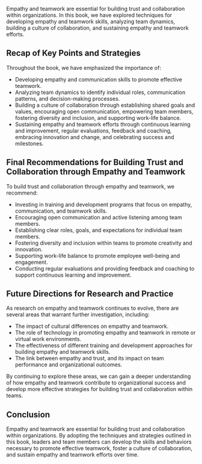 

Empathy and teamwork are essential for building trust and collaboration within organizations. In this book, we have explored techniques for developing empathy and teamwork skills, analyzing team dynamics, building a culture of collaboration, and sustaining empathy and teamwork efforts.

Recap of Key Points and Strategies
----------------------------------

Throughout the book, we have emphasized the importance of:

* Developing empathy and communication skills to promote effective teamwork.
* Analyzing team dynamics to identify individual roles, communication patterns, and decision-making processes.
* Building a culture of collaboration through establishing shared goals and values, encouraging open communication, empowering team members, fostering diversity and inclusion, and supporting work-life balance.
* Sustaining empathy and teamwork efforts through continuous learning and improvement, regular evaluations, feedback and coaching, embracing innovation and change, and celebrating success and milestones.

Final Recommendations for Building Trust and Collaboration through Empathy and Teamwork
---------------------------------------------------------------------------------------

To build trust and collaboration through empathy and teamwork, we recommend:

* Investing in training and development programs that focus on empathy, communication, and teamwork skills.
* Encouraging open communication and active listening among team members.
* Establishing clear roles, goals, and expectations for individual team members.
* Fostering diversity and inclusion within teams to promote creativity and innovation.
* Supporting work-life balance to promote employee well-being and engagement.
* Conducting regular evaluations and providing feedback and coaching to support continuous learning and improvement.

Future Directions for Research and Practice
-------------------------------------------

As research on empathy and teamwork continues to evolve, there are several areas that warrant further investigation, including:

* The impact of cultural differences on empathy and teamwork.
* The role of technology in promoting empathy and teamwork in remote or virtual work environments.
* The effectiveness of different training and development approaches for building empathy and teamwork skills.
* The link between empathy and trust, and its impact on team performance and organizational outcomes.

By continuing to explore these areas, we can gain a deeper understanding of how empathy and teamwork contribute to organizational success and develop more effective strategies for building trust and collaboration within teams.

Conclusion
----------

Empathy and teamwork are essential for building trust and collaboration within organizations. By adopting the techniques and strategies outlined in this book, leaders and team members can develop the skills and behaviors necessary to promote effective teamwork, foster a culture of collaboration, and sustain empathy and teamwork efforts over time.